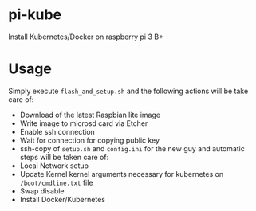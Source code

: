 # pi-kube

Install Kubernetes/Docker on raspberry pi 3 B+


# Usage

Simply execute `flash_and_setup.sh` and the following actions will be take care of:
- Download of the latest Raspbian lite image
- Write image to microsd card via Etcher
- Enable ssh connection
- Wait for connection for copying public key
- ssh-copy of `setup.sh` and `config.ini` for the new guy and automatic steps will be taken care of:
- Local Network setup 
- Update Kernel kernel arguments necessary for kubernetes on `/boot/cmdline.txt` file
- Swap disable
- Install Docker/Kubernetes
